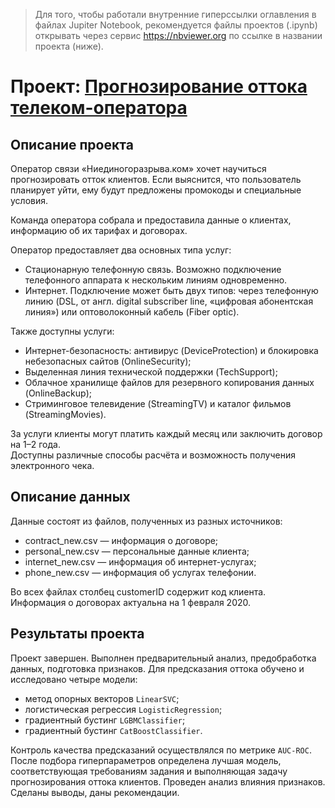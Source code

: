 > Для того, чтобы работали внутренние гиперссылки оглавления в файлах Jupiter Notebook, рекомендуется файлы проектов (.ipynb) открывать через сервис https://nbviewer.org по ссылке в названии проекта (ниже).

# Проект: [Прогнозирование оттока телеком-оператора](https://nbviewer.org/github/yazon315/YandexPracticumProjects/blob/main/Project_16/project_16.ipynb)

## Описание проекта

Оператор связи «Ниединогоразрыва.ком» хочет научиться прогнозировать отток клиентов. Если выяснится, что пользователь планирует уйти, ему будут предложены промокоды и специальные условия.

Команда оператора собрала и предоставила данные о клиентах, информацию об их тарифах и договорах.

Оператор предоставляет два основных типа услуг: 
- Стационарную телефонную связь. Возможно подключение телефонного аппарата к нескольким линиям одновременно.
- Интернет. Подключение может быть двух типов: через телефонную линию (DSL, от англ. digital subscriber line, «цифровая абонентская линия») или оптоволоконный кабель (Fiber optic).  

Также доступны услуги:
- Интернет-безопасность: антивирус (DeviceProtection) и блокировка небезопасных сайтов (OnlineSecurity);
- Выделенная линия технической поддержки (TechSupport);
- Облачное хранилище файлов для резервного копирования данных (OnlineBackup);
- Стриминговое телевидение (StreamingTV) и каталог фильмов (StreamingMovies).

За услуги клиенты могут платить каждый месяц или заключить договор на 1–2 года.  
Доступны различные способы расчёта и возможность получения электронного чека.

## Описание данных

Данные состоят из файлов, полученных из разных источников:
- contract_new.csv — информация о договоре;
- personal_new.csv — персональные данные клиента;
- internet_new.csv — информация об интернет-услугах;
- phone_new.csv — информация об услугах телефонии.

Во всех файлах столбец customerID содержит код клиента.  
Информация о договорах актуальна на 1 февраля 2020.

## Результаты проекта

Проект завершен. Выполнен предварительный анализ, предобработка данных, подготовка признаков. Для предсказания оттока обучено и исследовано четыре модели:
- метод опорных векторов `LinearSVC`;
- логистическая регрессия `LogisticRegression`;
- градиентный бустинг `LGBMClassifier`;
- градиентный бустинг `CatBoostClassifier`.

Контроль качества предсказаний осуществлялся по метрике `AUC-ROC`.  
После подбора гиперпараметров определена лучшая модель, соответствующая требованиям задания и выполняющая задачу прогнозирования оттока клиентов. Проведен анализ влияния признаков. Сделаны выводы, даны рекомендации.